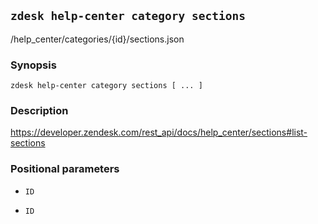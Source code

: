 ## `zdesk help-center category sections`

/help_center/categories/{id}/sections.json

### Synopsis

    zdesk help-center category sections [ ... ]

### Description

https://developer.zendesk.com/rest_api/docs/help_center/sections#list-sections

### Positional parameters

* `ID`

* `ID`

